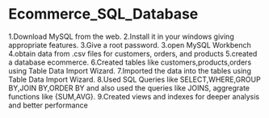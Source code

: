 # Ecommerce_SQL_Database
1.Download MySQL from the web.
2.Install it in your windows giving appropriate features.
3.Give a root password.
3.open MySQL Workbench
4.obtain data from .csv files for customers, orders, and products
5.created a database ecommerce.
6.Created tables like customers,products,orders using Table Data Import Wizard.
7.Imported the data into the tables using Table Data Import Wizard.
8.Used SQL Queries like SELECT,WHERE,GROUP BY,JOIN BY,ORDER BY and also used the queries like JOINS, aggregrate functions like {SUM,AVG}.
9.Created views and indexes for deeper analysis and better performance
